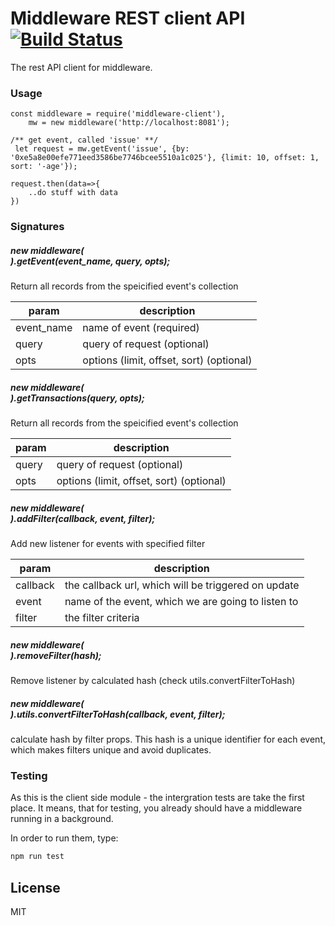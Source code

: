 # Middleware REST client API [![Build Status](https://travis-ci.org/ega-forever/Middleware-client.svg?branch=master)](https://travis-ci.org/ega-forever/Middleware-client)

The rest API client for middleware.

### Usage

```
const middleware = require('middleware-client'),
    mw = new middleware('http://localhost:8081');

/** get event, called 'issue' **/
 let request = mw.getEvent('issue', {by: '0xe5a8e00efe771eed3586be7746bcee5510a1c025'}, {limit: 10, offset: 1, sort: '-age'});

request.then(data=>{
    ..do stuff with data
})
```

### Signatures

##### new middleware(<address>).getEvent(event_name, query, opts);
Return all records from the speicified event's collection

| param | description|
| ------ | ------ |
| event_name   | name of event (required)
| query | query of request (optional)
| opts | options (limit, offset, sort) (optional)


##### new middleware(<address>).getTransactions(query, opts);
Return all records from the speicified event's collection

| param | description|
| ------ | ------ |
| query | query of request (optional)
| opts | options (limit, offset, sort) (optional)


##### new middleware(<address>).addFilter(callback, event, filter);
Add new listener for events with specified filter

| param | description|
| ------ | ------ |
| callback | the callback url, which will be triggered on update
| event | name of the event, which we are going to listen to
| filter | the filter criteria


##### new middleware(<address>).removeFilter(hash);
Remove listener by calculated hash (check utils.convertFilterToHash)

##### new middleware(<address>).utils.convertFilterToHash(callback, event, filter);
calculate hash by filter props. This hash is a unique identifier for each event, which makes filters unique and avoid duplicates.

### Testing
As this is the client side module - the intergration tests are take the first place.
It means, that for testing, you already should have a middleware running in a background.

In order to run them, type:
```sh
npm run test
```

License
----

MIT